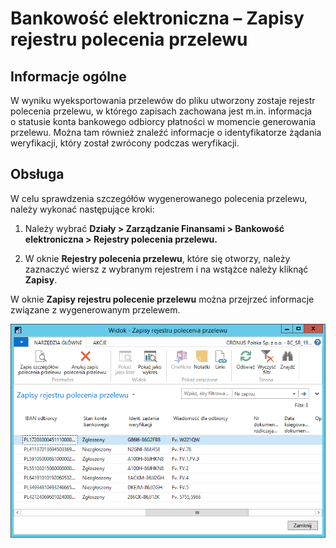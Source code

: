 # Bankowość elektroniczna – Zapisy rejestru polecenia przelewu

## Informacje ogólne

W wyniku wyeksportowania przelewów do pliku utworzony zostaje rejestr
polecenia przelewu, w którego zapisach zachowana jest m.in. informacja
o statusie konta bankowego odbiorcy płatności w momencie generowania
przelewu. Można tam również znaleźć informacje o identyfikatorze żądania
weryfikacji, który został zwrócony podczas weryfikacji.

## Obsługa

W celu sprawdzenia szczegółów wygenerowanego polecenia przelewu, należy
wykonać następujące kroki:

1.  Należy wybrać **Działy \> Zarządzanie Finansami \> Bankowość
    elektroniczna \> Rejestry polecenia przelewu.**

2.  W oknie **Rejestry polecenia przelewu**, które się otworzy, należy
    zaznaczyć wiersz z wybranym rejestrem i na wstążce należy kliknąć
    **Zapisy**.

W oknie **Zapisy rejestru polecenie przelewu** można przejrzeć informacje
związane z wygenerowanym przelewem.

  ![](media/image237.png)